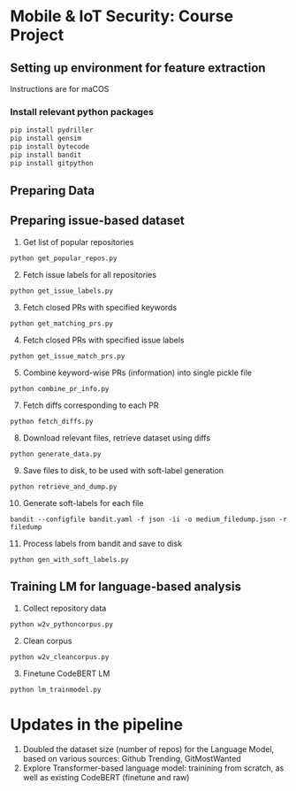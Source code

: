 # Mobile &amp; IoT Security: Course Project

## Setting up environment for feature extraction

Instructions are for maCOS

### Install relevant python packages

```bash
pip install pydriller
pip install gensim
pip install bytecode
pip install bandit
pip install gitpython
```

## Preparing Data

## Preparing issue-based dataset

1. Get list of popular repositories

`python get_popular_repos.py`

2. Fetch issue labels for all repositories

`python get_issue_labels.py`

3. Fetch closed PRs with specified keywords

`python get_matching_prs.py`

4. Fetch closed PRs with specified issue labels

`python get_issue_match_prs.py`

5. Combine keyword-wise PRs (information) into single pickle file

`python combine_pr_info.py`

7. Fetch diffs corresponding to each PR

`python fetch_diffs.py`

8. Download relevant files, retrieve dataset using diffs

`python generate_data.py`

9. Save files to disk, to be used with soft-label generation

`python retrieve_and_dump.py`

10. Generate soft-labels for each file

`bandit --configfile bandit.yaml -f json -ii -o medium_filedump.json -r filedump`

11. Process labels from bandit and save to disk

`python gen_with_soft_labels.py`


## Training LM for language-based analysis

1. Collect repository data

`python w2v_pythoncorpus.py`

2. Clean corpus

`python w2v_cleancorpus.py`

3. Finetune CodeBERT LM

`python lm_trainmodel.py`


# Updates in the pipeline

1. Doubled the dataset size (number of repos) for the Language Model, based on various sources: Github Trending, GitMostWanted
2. Explore Transformer-based language model: trainining from scratch, as well as existing CodeBERT (finetune and raw)
